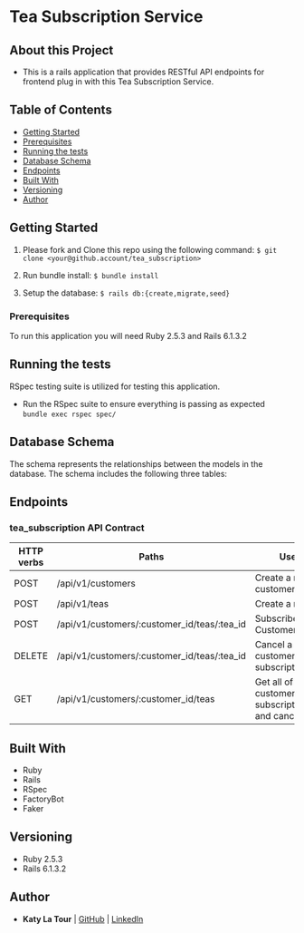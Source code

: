 # Tea Subscription Service

## About this Project
- This is a rails application that provides RESTful API endpoints for frontend plug in with this Tea Subscription Service.


## Table of Contents

  - [Getting Started](#getting-started)
  - [Prerequisites](#Prerequisites)
  - [Running the tests](#running-the-tests)
  - [Database Schema](#database-schema)
  - [Endpoints](#endpoints)
  - [Built With](#built-with)
  - [Versioning](#versioning)
  - [Author](#author)


## Getting Started

1. Please fork and Clone this repo using the following command:
`$ git clone <your@github.account/tea_subscription>`

2. Run bundle install:
`$ bundle install`

3. Setup the database:
`$ rails db:{create,migrate,seed}`

### Prerequisites

To run this application you will need Ruby 2.5.3 and Rails 6.1.3.2

## Running the tests
RSpec testing suite is utilized for testing this application.
- Run the RSpec suite to ensure everything is passing as expected  
`bundle exec rspec spec/`

## Database Schema
The schema represents the relationships between the models in the database. The schema includes the following three tables:


## Endpoints
### tea_subscription API Contract  

| HTTP verbs | Paths  | Used for | Output |
| ---------- | ------ | -------- | ------:|
| POST | /api/v1/customers | Create a new customer | [json](#create-a-customer) |
| POST | /api/v1/teas | Create a new tea | [json](#create-a-tea) |
| POST | /api/v1/customers/:customer_id/teas/:tea_id  | Subscribe a Customer to a Tea | [json](#subscribe-a-customer-to-a-tea) |
| DELETE | /api/v1/customers/:customer_id/teas/:tea_id  | Cancel a customer's tea subscription | [json](#cancel-a-customer's-tea-subscription) |
| GET | /api/v1/customers/:customer_id/teas  | Get all of a customer's subscriptions(active and cancelled) | [json](#get-all-subscription) |

## Built With
- Ruby
- Rails
- RSpec
- FactoryBot
- Faker

## Versioning
- Ruby 2.5.3
- Rails 6.1.3.2

## Author
- **Katy La Tour**
     | [GitHub](https://github.com/klatour324) |
    [LinkedIn](https://www.linkedin.com/in/klatour324/)
